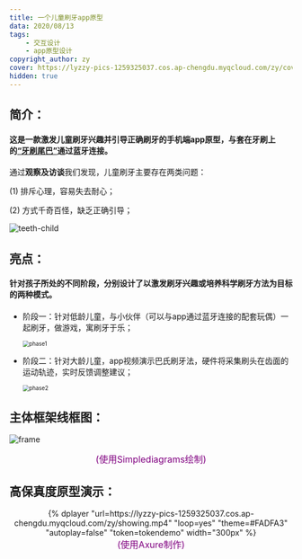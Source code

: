 ```yaml
---
title: 一个儿童刷牙app原型 
data: 2020/08/13
tags: 
	- 交互设计
	- app原型设计
copyright_author: zy
cover: https://lyzzy-pics-1259325037.cos.ap-chengdu.myqcloud.com/zy/cover_teeth.jpg
hidden: true
---
```


## 简介：

#### 这是一款**激发儿童刷牙兴趣**并**引导正确刷牙**的手机端app原型，与套在牙刷上的[“牙刷尾巴”](https://baike.baidu.com/item/%E7%89%99%E5%88%B7%E5%B0%BE%E5%B7%B4/19966831?fr=aladdin)通过蓝牙连接。

通过**观察及访谈**我们发现，儿童刷牙主要存在两类问题：

(1) 排斥心理，容易失去耐心；

(2) 方式千奇百怪，缺乏正确引导；

![teeth-child](https://lyzzy-pics-1259325037.cos.ap-chengdu.myqcloud.com/zy/teeth-child.jpg)




## 亮点：

#### 针对孩子所处的不同阶段，分别设计了以**激发刷牙兴趣**或**培养科学刷牙**方法为目标的两种模式。

- 阶段一：针对低龄儿童，与小伙伴（可以与app通过蓝牙连接的配套玩偶）一起刷牙，做游戏，寓刷牙于乐；

  <img src="https://lyzzy-pics-1259325037.cos.ap-chengdu.myqcloud.com/zy/phase1.png" alt="phase1" style="zoom:70%;" />

- 阶段二：针对大龄儿童，app视频演示巴氏刷牙法，硬件将采集刷头在齿面的运动轨迹，实时反馈调整建议；

  <img src="https://lyzzy-pics-1259325037.cos.ap-chengdu.myqcloud.com/zy/phase2.png" alt="phase2" style="zoom:70%;" />


## 主体框架线框图：

![frame](https://lyzzy-pics-1259325037.cos.ap-chengdu.myqcloud.com/zy/frame.png)
<center>
<font color = purple size = 3>(使用Simplediagrams绘制)</font>
</center>

## 高保真度原型演示：

<center>
{% dplayer "url=https://lyzzy-pics-1259325037.cos.ap-chengdu.myqcloud.com/zy/showing.mp4"  "loop=yes" "theme=#FADFA3" "autoplay=false" "token=tokendemo" width="300px" %} 
</center>
<center>
<font color = purple size = 3>(使用Axure制作)</font>
</center>




